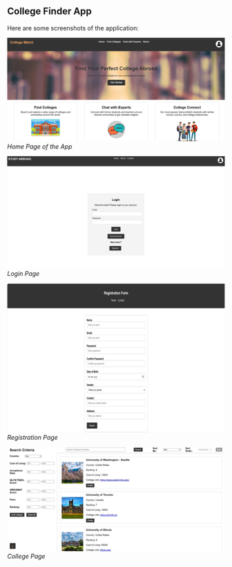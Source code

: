 ## College Finder App

Here are some screenshots of the application:

![Image 1](images/home.jpg)
*Home Page of the App*

![Image 2](images/login.jpg)
*Login Page*

![Image 3](images/registration.jpg)
*Registration Page*

![Image 4](images/colleges.jpg)
*College Page*

